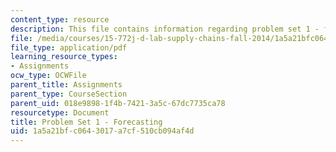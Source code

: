 ```yaml
---
content_type: resource
description: This file contains information regarding problem set 1 - forecasting.
file: /media/courses/15-772j-d-lab-supply-chains-fall-2014/1a5a21bfc0643017a7cf510cb094af4d_MIT15_772JF14_ProblemSet1.pdf
file_type: application/pdf
learning_resource_types:
- Assignments
ocw_type: OCWFile
parent_title: Assignments
parent_type: CourseSection
parent_uid: 018e9898-1f4b-7421-3a5c-67dc7735ca78
resourcetype: Document
title: Problem Set 1 - Forecasting
uid: 1a5a21bf-c064-3017-a7cf-510cb094af4d
---
```

